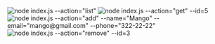 ![node index.js --action="list"](https://monosnap.com/image/zQL2pZsJTTQNwNnuBJBzSoPHVugWl6)
![node index.js --action="get" --id=5](https://monosnap.com/file/MDVwVKDXs2kcBUu5MqrBs5C8gV8CO7)
![node index.js --action="add" --name="Mango" --email="mango@gmail.com" --phone="322-22-22"](https://monosnap.com/file/cm85wXu7IqU7XxxirwuwkJA5MnruTe)
![node index.js --action="remove" --id=3](https://monosnap.com/file/SgSWy4qQfcAb1a1IoRMK3rEFk95ptO)

